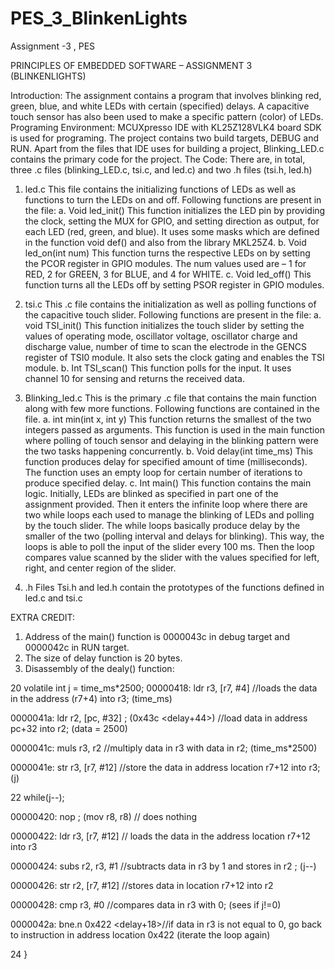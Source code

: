 # PES_3_BlinkenLights
Assignment -3 , PES

PRINCIPLES OF EMBEDDED SOFTWARE – ASSIGNMENT 3 (BLINKENLIGHTS)

Introduction:
The assignment contains a program that involves blinking red, green, blue, and white LEDs with certain (specified) delays. A capacitive touch sensor has also been used to make a specific pattern (color) of LEDs. 
Programing Environment:
MCUXpresso IDE with KL25Z128VLK4 board SDK is used for programing. The project contains two build targets, DEBUG and RUN. Apart from the files that IDE uses for building a project, Blinking_LED.c contains the primary code for the project.
The Code:
There are, in total, three .c files (blinking_LED.c, tsi.c, and led.c) and two .h files (tsi.h, led.h)

1.	led.c
This file contains the initializing functions of LEDs as well as functions to turn the LEDs on and off. Following functions are present in the file:
a.	Void led_init()
This function initializes the LED pin by providing the clock, setting the MUX for GPIO, and setting direction as output, for each LED (red, green, and blue). It uses some masks which are defined in the function void def() and also from the library MKL25Z4.
b.	Void led_on(int num)
This function turns the respective LEDs on by setting the PCOR register in GPIO modules. The num values used are – 1 for RED, 2 for GREEN, 3 for BLUE, and 4 for WHITE.
c.	Void led_off()
This function turns all the LEDs off by setting PSOR register in GPIO modules.

2.	tsi.c
This .c file contains the initialization as well as polling functions of the capacitive touch slider. Following functions are present in the file:
a.	void TSI_init()
This function initializes the touch slider by setting the values of operating mode, oscillator voltage, oscillator charge and discharge value, number of time to scan the electrode in the GENCS register of TSI0 module. It also sets the clock gating and enables the TSI module. 
b.	Int TSI_scan()
This function polls for the input. It uses channel 10 for sensing and returns the received data. 

3.	Blinking_led.c
This is the primary  .c file that contains the main function along with few more functions. Following functions are contained in the file.
a.	int min(int x, int y)
This function returns the smallest of the two integers passed as arguments. This function is used in the main function where polling of touch sensor and delaying in the blinking pattern were the two tasks happening concurrently.
b.	Void delay(int time_ms)
This function produces delay for specified amount of time (milliseconds). The function uses an empty loop for certain number of iterations to produce specified delay.
c.	Int main()
This function contains the main logic. Initially, LEDs are blinked as specified in part one of the assignment provided. Then it enters the infinite loop where there are two while loops each used to manage the blinking of LEDs and polling by the touch slider. The while loops basically produce delay by the smaller of the two (polling interval and delays for blinking). This way, the loops is able to poll the input of the slider every 100 ms. Then the loop compares value scanned by the slider with the values specified for left, right, and center region of the slider.

4.	.h Files
Tsi.h and led.h contain the prototypes of the functions defined in led.c and tsi.c


EXTRA CREDIT:
1.	Address of the main() function is  0000043c in debug target and 0000042c in RUN target.
2.	The size of delay function is 20 bytes.
3.	Disassembly of the dealy() function:

20       	volatile int j = time_ms*2500;
00000418:   ldr     r3, [r7, #4]    //loads the data in the address (r7+4) into r3; (time_ms)

0000041a:   ldr     r2, [pc, #32]   ; (0x43c <delay+44>) //load data in address pc+32 into r2; (data = 2500)

0000041c:   muls    r3, r2	//multiply data in r3 with data in r2; (time_ms*2500)

0000041e:   str     r3, [r7, #12]	//store the data in address location r7+12 into r3; (j)

22       	while(j--);

00000420:   nop     ; (mov r8, r8) // does nothing

00000422:   ldr     r3, [r7, #12]	// loads the data in the address location r7+12 into r3

00000424:   subs    r2, r3, #1	//subtracts data in r3 by 1 and stores in r2 ; (j--)

00000426:   str     r2, [r7, #12]	//stores data in location r7+12 into r2

00000428:   cmp     r3, #0	//compares data in r3 with 0; (sees if j!=0)

0000042a:   bne.n   0x422 <delay+18>//if data in r3 is not equal to 0, go back to instruction in address location 0x422 (iterate the loop again)

24       }

